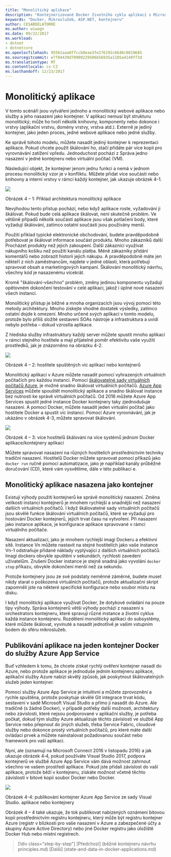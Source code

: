 ```yaml
---
title: "Monolitický aplikace"
description: "Kontejnerizované Docker životního cyklu aplikací s Microsoft platforma a nástroje"
keywords: "Docker, Mikroslužeb, ASP.NET, kontejneru"
author: CESARDELATORRE
ms.author: wiwagn
ms.date: 09/22/2017
ms.workload:
- dotnet
- dotnetcore
ms.openlocfilehash: 95561aaa8ffccb8eae3fe276192c6648c0819685
ms.sourcegitcommit: e7f04439d78909229506b56935a1105a4149ff3d
ms.translationtype: MT
ms.contentlocale: cs-CZ
ms.lasthandoff: 12/23/2017
---
```

# <a name="monolithic-applications"></a>Monolitický aplikace

V tomto scénáři jsou vytváření jednoho a monolitický webové aplikace nebo služby a jeho nasazení jako kontejner. V aplikaci nemusí být strukturu monolitický; může ho tvoří několik knihovny, komponenty nebo dokonce i vrstvy (aplikační vrstvu, domény vrstvy, vrstva atd.). Externě je jediný kontejner, jako jeden proces, jedné webové aplikace nebo jedné služby.

Ke správě tohoto modelu, můžete nasadit jediný kontejner k reprezentaci aplikace. Pokud chcete použít škálování ho, stačí přidáte pár více kopií pro vyrovnávání zatížení vpředu. Jednoduchost pochází z Správa jedno nasazení v jedné kontejneru nebo virtuální počítač (VM).

Následující objekt, že kontejner jenom jednu funkci a nemá v jednom procesu monolitický vzor je v konfliktu. Můžete přidat více součásti nebo knihovny a interní vrstvy v rámci každý kontejner, jak ukazuje obrázek 4-1.

![](./media/image1.png)

Obrázek 4 – 1: Příklad architektura monolitický aplikace

Nevýhodou tento přístup pochází, nebo když aplikace roste, vyžadování ji škálovat. Pokud bude celá aplikace škálovat, není skutečně problém. Ve většině případů několik součástí aplikace jsou však potlačení body, které vyžadují škálování, zatímco ostatní součásti jsou používány menší.

Použití příklad typické elektronické obchodování, budete pravděpodobně potřebovat je škálovat informace součást produktu. Mnoho zákazníků další Procházet produkty než jejich zakoupení. Další zákazníci využívat nákupního košíku než použití kanálu platba. Méně zákazníky přidání komentářů nebo zobrazit historii jejich nákupu. A pravděpodobně máte jen někteří z nich zaměstnancům, najdete v jedné oblasti, která potřebují spravovat obsah a marketingových kampaní. Škálování monolitický návrhu, všechny kód je nasazenému vícekrát.

Kromě "škálování-všechno" problém, změny jedinou komponentu vyžadují opětovném dokončení testování v celé aplikaci, jakož i úplné nové nasazení všech instancí.

Monolitický přístup je běžné a mnoha organizacích jsou vývoj pomocí této metody architektury. Mnoho získejte vhodné dostatek výsledky, zatímco ostatní dojde k omezení. Mnoho určené svých aplikací v tomto modelu, protože bylo příliš složité sestavení SOAs nástroje a infrastruktura a uvidí nebylo potřeba – dokud vzrostla aplikace.

Z hlediska služby infrastruktury každý server můžete spustit mnoho aplikací v rámci stejného hostitele a mají přijatelné poměr efektivitu vaše využití prostředků, jak je znázorněno na obrázku 4-2.

![](./media/image2.png)

Obrázek 4 – 2: hostitele spuštěných víc aplikací nebo kontejnerů

Monolitický aplikací v Azure můžete nasadit pomocí vyhrazených virtuálních počítačích pro každou instanci. Pomocí [škálovatelné sady virtuálních počítačů Azure](https://docs.microsoft.com/azure/virtual-machine-scale-sets/), je možné snadno škálovat virtuálních počítačů. [Azure App Services](https://azure.microsoft.com/en-us/services/app-service/) můžete spouštět monolitický aplikace a snadno škálovat instance bez nutnosti ke správě virtuálních počítačů. Od 2016 můžete Azure App Services spustit jedné instance Docker kontejnery taky zjednodušuje nasazení. A pomocí Docker, můžete nasadit jeden virtuální počítač jako hostitele Docker a spustit víc instancí. Pomocí Azure vyrovnávání, jak je ukázáno v obrázek 4-3, můžete spravovat škálování.

![](./media/image3.png)

Obrázek 4 – 3: více hostitelů škálování na více systémů jednom Docker aplikace/kontejnery aplikací

Můžete spravovat nasazení na různých hostitelích prostřednictvím techniky tradiční nasazení. Hostitelů Docker můžete spravovat pomocí příkazů jako `docker run` ručně pomocí automatizace, jako je například kanály průběžné doručování (CD), které vám vysvětlíme, dále v této publikaci e.

## <a name="monolithic-application-deployed-as-a-container"></a>Monolitický aplikace nasazena jako kontejner

Existují výhody použití kontejnerů ke správě monolitický nasazení. Změna velikosti instancí kontejnerů je mnohem rychlejší a snadnější než nasazení dalších virtuálních počítačů. I když škálovatelné sady virtuálních počítačů jsou skvělé funkce škálování virtuálních počítačů, které se vyžadují pro hostování Docker kontejnerů, jejich trvat času na vytvoření. Při nasazení jako instance aplikace, je konfigurace aplikace spravované v rámci virtuálního počítače.

Nasazení aktualizací, jako je mnohem rychlejší imagí Dockeru a efektivní sítě. Instance Vn můžete nastavit na stejné hostitelích jako vaše instance Vn-1 odstraňuje přidané náklady vyplývající z dalších virtuálních počítačů. Imagí dockeru obvykle spuštění v sekundách, rychlosti zavedení uživatelům. Zrušení Docker instance je stejně snadná jako vyvolání `docker stop` příkazu, obvykle dokončení menší než za sekundu.

Protože kontejnery jsou ze své podstaty neměnné záměrné, budete muset nikdy starat o poškozená virtuálních počítačů, protože aktualizační skript zapomněli jste na některé specifické konfigurace nebo soubor místu na disku.

I když monolitický aplikace využívat Docker, že dotykové ovládání na pouze tipy výhody. Správa kontejnerů větší výhody pochází z nasazení s orchestrators kontejneru, které spravují různé instance a životní cyklus každá instance kontejneru. Rozdělení monolitický aplikaci do subsystémy, které můžete škálovat, vyvinuté a nasadit jednotlivě je vašim vstupním bodem do sféru mikroslužeb.

## <a name="publishing-a-single-docker-container-app-to-azure-app-service"></a>Publikování aplikace na jeden kontejner Docker do služby Azure App Service

Buď vzhledem k tomu, že chcete získat rychlý ověření kontejner nasadí do Azure, nebo protože aplikace je jednoduše jedním kontejneru aplikace, aplikační služby Azure nabízí skvělý způsob, jak poskytnout škálovatelných služeb jeden kontejner.

Pomocí služby Azure App Service je intuitivní a můžete zprovoznění a rychle spuštěna, protože poskytuje skvělé Git integrace trvat kódu, sestavení v sadě Microsoft Visual Studio a přímo ji nasadit do Azure. Ale tradičně (s žádné Docker), v případě potřeby další možnosti, architektury nebo závislosti, které nejsou podporované v aplikační služby, je potřeba počkat, dokud tým služby Azure aktualizuje těchto závislostí ve službě App Service nebo přepnout do jiných služeb, třeba Service Fabric, cloudové služby nebo dokonce prostý virtuálních počítačů, pro které máte další ovládací prvek a můžete nainstalovat požadovanou součást nebo framework pro vaši aplikaci.

Nyní, ale (oznamují na Microsoft Connect 2016 v listopadu 2016) a jak ukazuje obrázek 4‑4, pokud používáte Visual Studio 2017, podpora kontejnerů ve službě Azure App Service vám dává možnost zahrnout všechno ve vašem prostředí aplikace. Pokud jste přidali závislost do vaší aplikace, protože běží v kontejneru, získáte možnost včetně těchto závislostí v bitové kopii soubor Docker nebo Docker.

![](./media/image4.png)

Obrázek 4-4: publikování kontejner Azure App Service ze sady Visual Studio. aplikace nebo kontejnery

Obrázek 4 – 4 také ukazuje, že tok publikovat nabízených oznámení bitovou kopii prostřednictvím registru kontejneru, který může být registru kontejner Azure (registr v blízkosti pro vaše nasazení v Azure a zabezpečené účty a skupiny Azure Active Directory) nebo jiné Docker registru jako úložiště Docker Hub nebo místní registrech.


>[!div class="step-by-step"]
[Předchozí] (běžné kontejneru návrhu principles.md) [Další] (state-and-data-in-docker-applications.md)
